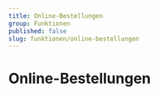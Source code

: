 ```yaml
---
title: Online-Bestellungen
group: Funktionen
published: false
slug: funktionen/online-bestellungen
---
```


# Online-Bestellungen
